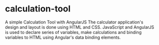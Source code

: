 # calculation-tool
A simple Calculation Tool with AngularJS
The calculator application's design and layout is done using HTML and CSS.
JavaScript and AngularJS is used to declare series of variables, make calculations and binding variables to HTML using Angular's data binding elements.

